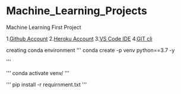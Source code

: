 # Machine_Learning_Projects
Machine Learning First Project


1.[Github Account](https://github.com)
2.[Heroku Account](https://dashboard.heroku.com/login)
3.[VS Code IDE](https://code.visualstudio.com/download)
4.[GIT cli](https://git-scm.com/downloads)



creating conda environment
'''
conda create -p venv python==3.7 -y

'''

'''
conda activate venv/
'''

'''
pip install -r requirnment.txt
'''